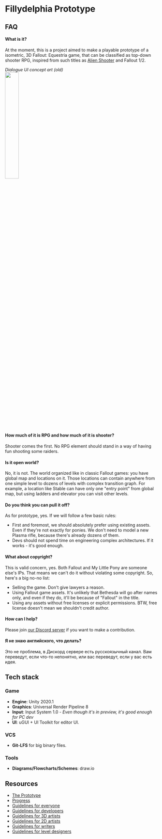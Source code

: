 # Fillydelphia Prototype #

## FAQ ##

#### What is it? ####
At the moment, this is a project aimed to make a playable prototype of a isometric, 3D Fallout: Equestria game, that can be classified as top-down shooter RPG, inspired from such titles as [Alien Shooter](https://www.youtube.com/watch?v=-xinLOQRS4U) and Fallout 1/2.

*Dialogue UI concept art (old)*  
<img src="Docs/Old/Dialogue2-Snapshot-3.png" width="30%"/>

#### How much of it is RPG and how much of it is shooter? ####
Shooter comes the first. No RPG element should stand in a way of having fun shooting some raiders.

#### Is it open world? ####
No, it is not. The world organized like in classic Fallout games: you have global map and locations on it. Those locations can contain anywhere from one simple level to dozens of levels with complex transition graph.
For example, a location like Stable can have only one "entry point" from global map, but using ladders and elevator you can visit other levels.

#### Do you think you can pull it off? ####
As for prototype, yes. If we will follow a few basic rules:
+ First and foremost, we should absolutely prefer using existing assets. Even if they're not exactly for ponies. We don't need to model a new Plasma rifle, because there's already dozens of them.
+ Devs should not spend time on engineering complex architectures. If it works - it's good enough.

#### What about copyright? ####
This is valid concern, yes. Both Fallout and My Little Pony are someone else's IPs. That means we can't do it without violating some copyright. So, here's a big no-no list:
+ Selling the game. Don't give lawyers a reason.
+ Using Fallout game assets. It's unlikely that Bethesda will go after names only, and even if they do, it'll be because of "Fallout" in the title.
+ Using any assets without free licenses or explicit permissions. BTW, free license doesn't mean we shouldn't credit author.

#### How can I help? ####
Please join [our Discord server](https://discord.gg/ybrMuCr) if you want to make a contribution.

#### Я не знаю английского, что делать? ####
Это не проблема, в Дискорд сервере есть русскоязычный канал. Вам переведут, если что-то непонятно, или вас переведут, если у вас есть идея.

## Tech stack ##

### Game ###
+ **Engine**: Unity 2020.1
+ **Graphics**: Universal Render Pipeline 8
+ **Input**: Input System 1.0 - *Even though it's in preview, it's good enough for PC dev*
+ **UI**: uGUI + UI Toolkit for editor UI.

### VCS ###
+ **Git-LFS** for big binary files.

### Tools ###
+ **Diagrams/Flowcharts/Schemes**: draw.io

## Resources ##
+ [The Prototype](Docs/Concepts/Prototype.md)
+ [Progress](Docs/Progress.md)
+ [Guidelines for everyone](Docs/GuidelinesProject.md)
+ [Guidelines for developers](Docs/GuidelinesCode.md)
+ [Guidelines for 3D artists](Docs/Guidelines3DArt.md)
+ [Guidelines for 2D artists](Docs/Guidelines2DArt.md)
+ [Guidelines for writers](Docs/GuidelinesWriting.md)
+ [Guidelines for level designers](Docs/GuidelinesLevelDesign.md)
